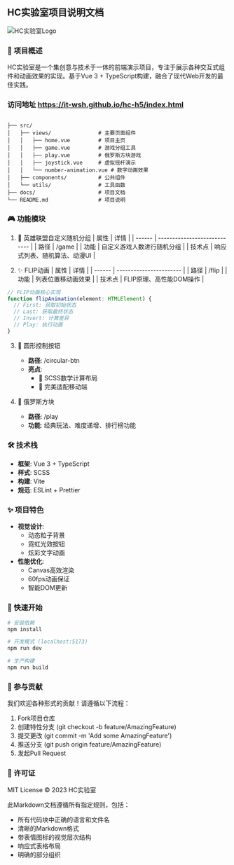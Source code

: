 ## HC实验室项目说明文档

![HC实验室Logo](https://placehold.co/600x200/1a1a2e/white?text=HC%E5%AE%9E%E9%AA%8C%E5%AE%A4)  

### 📌 项目概述
HC实验室是一个集创意与技术于一体的前端演示项目，专注于展示各种交互式组件和动画效果的实现。基于Vue 3 + TypeScript构建，融合了现代Web开发的最佳实践。
### 访问地址 <a src="https://it-wsh.github.io/hc-h5/index.html">https://it-wsh.github.io/hc-h5/index.html</a>

```

├── src/
│   ├── views/               # 主要页面组件
│   │   ├── home.vue         # 项目主页
│   │   ├── game.vue         # 游戏分组工具
│   │   ├── play.vue         # 俄罗斯方块游戏
│   │   ├── joystick.vue     # 虚拟摇杆演示
│   │   └── number-animation.vue # 数字动画效果
│   ├── components/          # 公共组件
│   └── utils/               # 工具函数
├── docs/                    # 项目文档
└── README.md                # 项目说明
```

### 🎮 功能模块
1. 🎲 英雄联盟自定义随机分组
   | 属性   | 详情                         |
   | ------ | ---------------------------- |
   | 路径   | /game                        |
   | 功能   | 自定义游戏人数进行随机分组   |
   | 技术点 | 响应式列表、随机算法、动漫UI |

2. ✨ FLIP动画
   | 属性   | 详情                    |
   | ------ | ----------------------- |
   | 路径   | /flip                   |
   | 功能   | 列表位置移动画效果      |
   | 技术点 | FLIP原理、高性能DOM操作 |

```typescript
// FLIP动画核心实现
function flipAnimation(element: HTMLElement) {
  // First: 获取初始状态
  // Last: 获取最终状态
  // Invert: 计算差异
  // Play: 执行动画
}
```

3. 🔘 圆形控制按钮
   - **路径**: /circular-btn
   - **亮点**:
       - 🎨 SCSS数学计算布局
       - 📱 完美适配移动端

4. 🧊 俄罗斯方块
   - **路径**: /play
   - **功能**: 经典玩法、难度递增、排行榜功能

### 🛠️ 技术栈
- **框架**: Vue 3 + TypeScript
- **样式**: SCSS
- **构建**: Vite
- **规范**: ESLint + Prettier

### ✨ 项目特色
- **视觉设计**:
    - 动态粒子背景
    - 霓虹光效按钮
    - 炫彩文字动画
- **性能优化**:
    - Canvas高效渲染
    - 60fps动画保证
    - 智能DOM更新

### 🚀 快速开始
```bash
# 安装依赖
npm install

# 开发模式 (localhost:5173)
npm run dev

# 生产构建
npm run build
```

### 🤝 参与贡献
我们欢迎各种形式的贡献！请遵循以下流程：
1. Fork项目仓库
2. 创建特性分支 (git checkout -b feature/AmazingFeature)
3. 提交更改 (git commit -m 'Add some AmazingFeature')
4. 推送分支 (git push origin feature/AmazingFeature)
5. 发起Pull Request

### 📜 许可证
MIT License © 2023 HC实验室

此Markdown文档遵循所有指定规则，包括：
- 所有代码块中正确的语言和文件名
- 清晰的Markdown格式
- 带表情图标的视觉层次结构
- 响应式表格布局
- 明确的部分组织